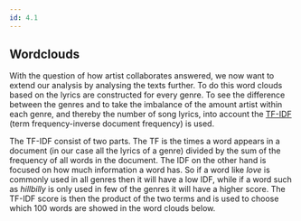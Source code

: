 ```yaml
---
id: 4.1
---
```

## Wordclouds

With the question of how artist collaborates answered, we now want to extend our analysis by analysing the texts further.
To do this word clouds based on the lyrics are constructed for every genre.
To see the difference between the genres and to take the imbalance of the amount artist within each genre, and thereby the number of song lyrics, into account the [TF-IDF](https://en.wikipedia.org/wiki/Tf%E2%80%93idf) (term frequency-inverse document frequency) is used.

The TF-IDF consist of two parts. The TF is the times a word appears in a document (in our case all the lyrics of a genre) divided by the sum of the frequency of all words in the document.
The IDF on the other hand is focused on how much information a word has.
So if a word like _love_ is commonly used in all genres then it will have a low IDF, while if a word such as _hillbilly_ is only used in few of the genres it will have a higher score.
The TF-IDF score is then the product of the two terms and is used to choose which 100 words are showed in the word clouds below.
